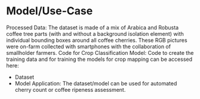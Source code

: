 # Model/Use-Case

Processed Data:
 The dataset is made of a mix of Arabica and Robusta coffee tree parts (with and without a background isolation element) with individual bounding boxes around all coffee cherries. These RGB pictures were on-farm collected with smartphones with the collaboration of smallholder farmers. 
 Code for Crop Classification Model:
 Code to create the training data and for training the models for crop mapping can be accessed here: 
 - Dataset
 - Model
 Application:
 The dataset/model can be used for automated cherry count or coffee ripeness assessment.